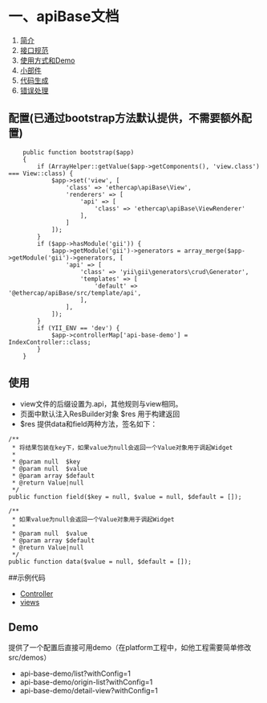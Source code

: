 # 一、apiBase文档

1. [简介](简介.md)
2. [接口规范](接口规范.md)
2. [使用方式和Demo](使用方式和Demo.md)
2. [小部件](小部件.md)
2. [代码生成](小部件.md)
2. [错误处理](错误处理.md)

## 配置(已通过bootstrap方法默认提供，不需要额外配置)

```
    public function bootstrap($app)
    {
        if (ArrayHelper::getValue($app->getComponents(), 'view.class') === View::class) {
            $app->set('view', [
                'class' => 'ethercap\apiBase\View',
                'renderers' => [
                    'api' => [
                        'class' => 'ethercap\apiBase\ViewRenderer'
                    ],
                ]
            ]);
        }
        if ($app->hasModule('gii')) {
            $app->getModule('gii')->generators = array_merge($app->getModule('gii')->generators, [
                'api' => [
                    'class' => 'yii\gii\generators\crud\Generator',
                    'templates' => [
                        'default' => '@ethercap/apiBase/src/template/api',
                    ],
                ],
            ]);
        }
        if (YII_ENV == 'dev') {
            $app->controllerMap['api-base-demo'] = IndexController::class;
        }
    }
```

## 使用

- view文件的后缀设置为.api，其他规则与view相同。
- 页面中默认注入ResBuilder对象 $res 用于构建返回
- $res 提供data和field两种方法，签名如下：

```
/**
 * 将结果包装在key下，如果value为null会返回一个Value对象用于调起Widget
 *
 * @param null  $key
 * @param null  $value
 * @param array $default
 * @return Value|null
 */
public function field($key = null, $value = null, $default = []);
   
/**
 * 如果value为null会返回一个Value对象用于调起Widget
 *
 * @param null  $value
 * @param array $default
 * @return Value|null
 */
public function data($value = null, $default = []);
```

##示例代码
- [Controller](src/demos/controllers/IndexController.php) 
- [views](src/demos/views) 

## Demo

提供了一个配置后直接可用demo（在platform工程中，如他工程需要简单修改 src/demos）
- api-base-demo/list?withConfig=1
- api-base-demo/origin-list?withConfig=1
- api-base-demo/detail-view?withConfig=1